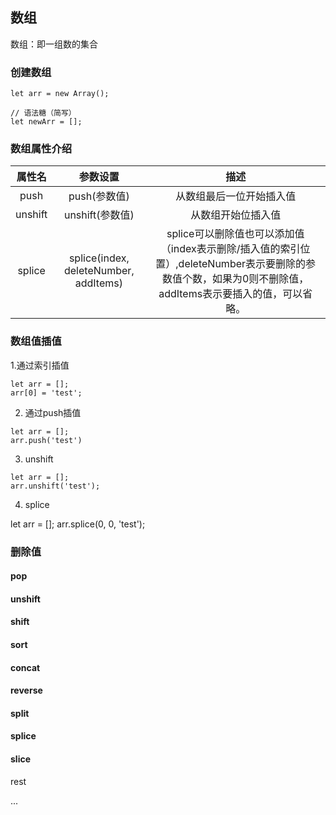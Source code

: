 ## 数组

数组：即一组数的集合

### 创建数组

```
let arr = new Array();

// 语法糖（简写）
let newArr = [];
```

### 数组属性介绍

|属性名|参数设置|描述|
|:--:|:--:|:--:|
|push|push(参数值)|从数组最后一位开始插入值|
|unshift|unshift(参数值)|从数组开始位插入值|
|splice|splice(index, deleteNumber, addItems)| splice可以删除值也可以添加值（index表示删除/插入值的索引位置）,deleteNumber表示要删除的参数值个数，如果为0则不删除值，addItems表示要插入的值，可以省略。|


### 数组值插值

1.通过索引插值

```
let arr = [];
arr[0] = 'test';
```

2. 通过push插值


```
let arr = [];
arr.push('test')
```

3. unshift

```
let arr = [];
arr.unshift('test');
```

4. splice

let arr = [];
arr.splice(0, 0, 'test');

### 删除值

#### pop

#### unshift

#### shift

#### sort

#### concat

#### reverse

#### split

#### splice

#### slice

rest 

...